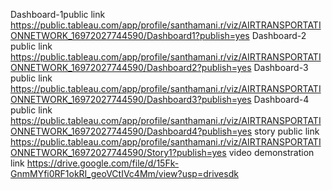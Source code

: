 Dashboard-1public link https://public.tableau.com/app/profile/santhamani.r/viz/AIRTRANSPORTATIONNETWORK_16972027744590/Dashboard1?publish=yes
Dashboard-2 public link https://public.tableau.com/app/profile/santhamani.r/viz/AIRTRANSPORTATIONNETWORK_16972027744590/Dashboard2?publish=yes
Dashboard-3 public link    https://public.tableau.com/app/profile/santhamani.r/viz/AIRTRANSPORTATIONNETWORK_16972027744590/Dashboard3?publish=yes
Dashboard-4 public link https://public.tableau.com/app/profile/santhamani.r/viz/AIRTRANSPORTATIONNETWORK_16972027744590/Dashboard4?publish=yes
story public link  https://public.tableau.com/app/profile/santhamani.r/viz/AIRTRANSPORTATIONNETWORK_16972027744590/Story1?publish=yes
video demonstration link   https://drive.google.com/file/d/15Fk-GnmMYfi0RF1okRI_geoVCtIVc4Mm/view?usp=drivesdk
